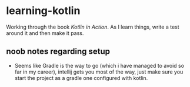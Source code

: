 # learning-kotlin

Working through the book *Kotlin in Action*. As I learn things, write a test around it and then make it pass.

## noob notes regarding setup
- Seems like Gradle is the way to go (which i have managed to avoid so far in my career), intellij gets you most of the way, just make sure you start the project as a gradle one configured with kotlin.


